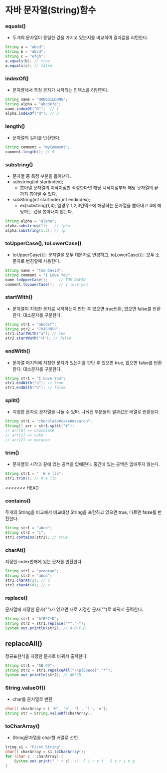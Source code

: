 # 자바 문자열(String)함수 

### equals()
- 두개의 문자열이 동일한 값을 가지고 있는지를 비교하여 결과값을 리턴한다.
```java
String a = "abcd";
String b = "abcd";
String c = "efgh";
a.equals(b); // true
a.equals(c); // false
```

### indexOf()
- 문자열에서 특정 문자가 시작되는 인덱스를 리턴한다.
```java
String name = "HONGGILDONG";
String alpha = "abcdefg";
name.indexOf("O");  // 1
alpha.indexOf("d"); // 3
```

### length()
- 문자열의 길이를 반환한다.
```java
String comment = "myComment";
comment.length(); // 9
```

### substring()
- 문자열 중 특정 부분을 뽑아낸다.
- substring(int startindex);
    - 뽑아낼 문자열의 지작지점만 작성한다면 해당 시작지점부터 해당 문자열의 끝까지 뽑아낼 수 있다.
- subString(int startindex,int endindex);
    - ex)substring(1,4); 일경우 1,2,3인덱스에 해당하는 문자열을 뽑아내고 4에 해당하는 값을 뽑아내지 않는다.
```java
String alpha = "alpha";
alpha.substring(1);   // lpha
alpha.substring(1,3); // lp
```

### toUpperCase(), toLowerCase()
- toUpperCase()는 문자열을 모두 대문자로 변경하고, toLowerCase()는 모두 소문자로 변경할때 사용한다.
```java
String name = "Tom David";
String comment = "I Love You";
name.toUpperCase();     // TOM DAVID
comment.toLowerCase();  // i love you
```

### startWith()
- 문자열이 지정한 문자로 시작하는지 판단 후 있으면 true반환, 없으면 false를 반환한다. 대소문자를 구분한다.
```java
String str1 = "abcdef":
String str2 = "가나다라마";
str1.startWith("a"); // tue
str2.startWuth("나"); // false
```
### endWith()
- 문자열 마지막에 지정한 문자가 있는지를 판단 후 있으면 true, 없으면 false를 반환한다. 대소문자를 구분한다.
```java
String str1 = "I Love You";
str1.endWith("u"); // true
str1.endWith("U"); // false  
```
### split()
- 지정한 문자로 문자열을 나눌 수 있따. 나눠진 부분들의 결과값은 배열로 반환된다.
```java
String str1 = "chocolate#cake#macaron";
String[] arr = str1.split("#");
// arr[0] => chocolate
// arr[1] => cake
// arr[2] => macaron
```

### trim()
- 문자열의 시작과 끝에 있는 공백을 없애준다. 중간에 있는 공백은 없애주지 않는다.
```java
String str1 = "  H e llo";
str1.trim(); // H e llo
```

<<<<<<< HEAD
### contains()
두개의 String을 비교해서 비교대상 String을 포함하고 있으면 true, 다르면 false를 반환한다.
``` java
String str1 = "abcd";
String str2 = "c";
str1.contains(str2); // true
```

### charAt()
지정한 index번째에 있는 문자를 반환한다.
```java
String str1 = "program";
String str2 = "abcd";
str1.charAt(2); // o
str2.charAt(0); // a
```
### replace()
문자열에 지정한 문자("")가 있으면 새로 지정한 문자("")로 바꿔서 출력한다.
```java
String str1 = "A*B*C*D";
String str2 = str1.replace("*","-");
System.out.println(str2); // A-B-C-D
```
## replaceAll()
정규표현식을 지정한 문자로 바꿔서 출력한다.
```java
String str1 = "AB CD";
String str2 = str1.repalceAll("\\p{Space}","*");
System.out.println(str2); // AB*CD
```

### String.valueOf()
- char를 문자열로 변환
```java
char[] charArray = { 'H', 'e', 'l', 'l', 'o'};
String str = String.valueOf(charArray); 
```
### toCharArray()
- String문자열을 char형 배열로 선언
```java
tring s1 = "First String";
char[] charArray = s1.toCharArray();
for (char c : charArray) {
    System.out.print(" " + c); //  F i r s t   S t r i n g
}
```
